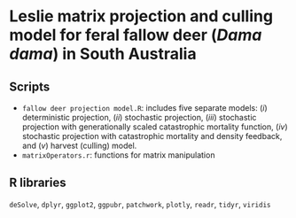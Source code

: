 # Leslie matrix projection and culling model for feral fallow deer (<em>Dama dama</em>) in South Australia

## Scripts
- <code>fallow deer projection model.R</code>: includes five separate models: (<em>i</em>) deterministic projection, (<em>ii</em>) stochastic projection, (<em>iii</em>) stochastic projection with generationally scaled catastrophic mortality function, (<em>iv</em>) stochastic projection with catastrophic mortality and density feedback, and (<em>v</em>) harvest (culling) model.
- <code>matrixOperators.r</code>: functions for matrix manipulation

## R libraries
<code>deSolve</code>, <code>dplyr</code>, <code>ggplot2</code>, <code>ggpubr</code>, <code>patchwork</code>, <code>plotly</code>, <code>readr</code>, <code>tidyr</code>, <code>viridis</code>
